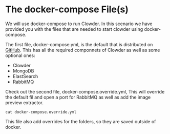# The docker-compose File(s)

We will use docker-compose to run Clowder. In this scenario we have provided you with the files that are needed to start clowder using docker-compose. 

The first file, docker-compose.yml, is the default that is distributed on [GitHub](https://github.com/clowder-framework/clowder/blob/develop/docker-compose.yml). This has all the required componnets of Clowder as well as some optional ones:

- Clowder
- MongoDB
- ElastSearch
- RabbitMQ

Check out the second file, docker-compose.override.yml, This will override the default fil and open a port for RabbitMQ as well as add the image preview extractor.

```
cat docker-compose.override.yml
```

This file also add overrides for the folders, so they are saved outside of docker.